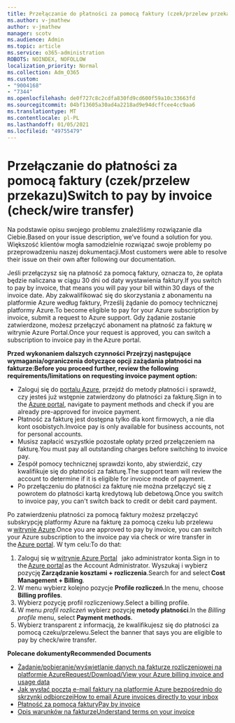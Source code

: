 ```yaml
---
title: Przełączanie do płatności za pomocą faktury (czek/przelew przekazu)
ms.author: v-jmathew
author: v-jmathew
manager: scotv
ms.audience: Admin
ms.topic: article
ms.service: o365-administration
ROBOTS: NOINDEX, NOFOLLOW
localization_priority: Normal
ms.collection: Adm_O365
ms.custom:
- "9004168"
- "7344"
ms.openlocfilehash: de0f727c8c2cdfa830fd9cd600f59a10c33663fd
ms.sourcegitcommit: 04bf13605a30ad4a2218ad9e94dcffcee4cc9aa6
ms.translationtype: MT
ms.contentlocale: pl-PL
ms.lasthandoff: 01/05/2021
ms.locfileid: "49755479"
---
```

# <a name="switch-to-pay-by-invoice-checkwire-transfer"></a><span data-ttu-id="f7e4e-102">Przełączanie do płatności za pomocą faktury (czek/przelew przekazu)</span><span class="sxs-lookup"><span data-stu-id="f7e4e-102">Switch to pay by invoice (check/wire transfer)</span></span>

<span data-ttu-id="f7e4e-103">Na podstawie opisu swojego problemu znaleźliśmy rozwiązanie dla Ciebie.</span><span class="sxs-lookup"><span data-stu-id="f7e4e-103">Based on your issue description, we’ve found a solution for you.</span></span> <span data-ttu-id="f7e4e-104">Większość klientów mogła samodzielnie rozwiązać swoje problemy po przeprowadzeniu naszej dokumentacji.</span><span class="sxs-lookup"><span data-stu-id="f7e4e-104">Most customers were able to resolve their issue on their own after following our documentation.</span></span>

<span data-ttu-id="f7e4e-105">Jeśli przełączysz się na płatność za pomocą faktury, oznacza to, że opłata będzie naliczana w ciągu 30 dni od daty wystawienia faktury.</span><span class="sxs-lookup"><span data-stu-id="f7e4e-105">If you switch to pay by invoice, that means you will pay your bill within 30 days of the invoice date.</span></span> <span data-ttu-id="f7e4e-106">Aby zakwalifikować się do skorzystania z abonamentu na platformie Azure według faktury, Prześlij żądanie do pomocy technicznej platformy Azure.</span><span class="sxs-lookup"><span data-stu-id="f7e4e-106">To become eligible to pay for your Azure subscription by invoice, submit a request to Azure support.</span></span> <span data-ttu-id="f7e4e-107">Gdy żądanie zostanie zatwierdzone, możesz przełączyć abonament na płatność za fakturę w witrynie Azure Portal.</span><span class="sxs-lookup"><span data-stu-id="f7e4e-107">Once your request is approved, you can switch a subscription to invoice pay in the Azure portal.</span></span>

<span data-ttu-id="f7e4e-108">**Przed wykonaniem dalszych czynności Przejrzyj następujące wymagania/ograniczenia dotyczące opcji zażądania płatności na fakturze:**</span><span class="sxs-lookup"><span data-stu-id="f7e4e-108">**Before you proceed further, review the following requirements/limitations on requesting invoice payment option:**</span></span>

- <span data-ttu-id="f7e4e-109">Zaloguj się do [portalu Azure](https://portal.azure.com/), przejdź do metody płatności i sprawdź, czy jesteś już wstępnie zatwierdzony do płatności za fakturę.</span><span class="sxs-lookup"><span data-stu-id="f7e4e-109">Sign in to the [Azure portal](https://portal.azure.com/), navigate to payment methods and check if you are already pre-approved for invoice payment.</span></span>
- <span data-ttu-id="f7e4e-110">Płatność za fakturę jest dostępna tylko dla kont firmowych, a nie dla kont osobistych.</span><span class="sxs-lookup"><span data-stu-id="f7e4e-110">Invoice pay is only available for business accounts, not for personal accounts.</span></span>
- <span data-ttu-id="f7e4e-111">Musisz zapłacić wszystkie pozostałe opłaty przed przełączeniem na fakturę.</span><span class="sxs-lookup"><span data-stu-id="f7e4e-111">You must pay all outstanding charges before switching to invoice pay.</span></span>
- <span data-ttu-id="f7e4e-112">Zespół pomocy technicznej sprawdzi konto, aby stwierdzić, czy kwalifikuje się do płatności za fakturę.</span><span class="sxs-lookup"><span data-stu-id="f7e4e-112">The support team will review the account to determine if it is eligible for invoice mode of payment.</span></span>
- <span data-ttu-id="f7e4e-113">Po przełączeniu do płatności za fakturę nie można przełączyć się z powrotem do płatności kartą kredytową lub debetową.</span><span class="sxs-lookup"><span data-stu-id="f7e4e-113">Once you switch to invoice pay, you can't switch back to credit or debit card payment.</span></span>

<span data-ttu-id="f7e4e-114">Po zatwierdzeniu płatności za pomocą faktury możesz przełączyć subskrypcję platformy Azure na fakturę za pomocą czeku lub przelewu w [witrynie Azure](https://portal.azure.com/).</span><span class="sxs-lookup"><span data-stu-id="f7e4e-114">Once you are approved to pay by invoice, you can switch your Azure subscription to the invoice pay via check or wire transfer in the [Azure portal](https://portal.azure.com/).</span></span>
<span data-ttu-id="f7e4e-115">W tym celu:</span><span class="sxs-lookup"><span data-stu-id="f7e4e-115">To do that:</span></span>

1. <span data-ttu-id="f7e4e-116">Zaloguj się w [witrynie Azure Portal](https://portal.azure.com/)   jako administrator konta.</span><span class="sxs-lookup"><span data-stu-id="f7e4e-116">Sign in to the [Azure portal](https://portal.azure.com/) as the Account Administrator.</span></span> <span data-ttu-id="f7e4e-117">Wyszukaj i wybierz pozycję **Zarządzanie kosztami + rozliczenia**.</span><span class="sxs-lookup"><span data-stu-id="f7e4e-117">Search for and select **Cost Management + Billing**.</span></span>
2. <span data-ttu-id="f7e4e-118">W menu wybierz kolejno pozycje **Profile rozliczeń**.</span><span class="sxs-lookup"><span data-stu-id="f7e4e-118">In the menu, choose **Billing profiles**.</span></span>
3. <span data-ttu-id="f7e4e-119">Wybierz pozycję profil rozliczeniowy.</span><span class="sxs-lookup"><span data-stu-id="f7e4e-119">Select a billing profile.</span></span>
4. <span data-ttu-id="f7e4e-120">W menu *profil rozliczeń* wybierz pozycję **metody płatności**.</span><span class="sxs-lookup"><span data-stu-id="f7e4e-120">In the *Billing profile* menu, select **Payment methods**.</span></span>
5. <span data-ttu-id="f7e4e-121">Wybierz transparent z informacją, że kwalifikujesz się do płatności za pomocą czeku/przelewu.</span><span class="sxs-lookup"><span data-stu-id="f7e4e-121">Select the banner that says you are eligible to pay by check/wire transfer.</span></span>

<span data-ttu-id="f7e4e-122">**Polecane dokumenty**</span><span class="sxs-lookup"><span data-stu-id="f7e4e-122">**Recommended Documents**</span></span>

- [<span data-ttu-id="f7e4e-123">Żądanie/pobieranie/wyświetlanie danych na fakturze rozliczeniowej na platformie Azure</span><span class="sxs-lookup"><span data-stu-id="f7e4e-123">Request/Download/View your Azure billing invoice and usage data</span></span>](https://docs.microsoft.com/azure/billing/billing-download-azure-invoice-daily-usage-date)
- [<span data-ttu-id="f7e4e-124">Jak wysłać pocztą e-mail faktury na platformie Azure bezpośrednio do skrzynki odbiorczej</span><span class="sxs-lookup"><span data-stu-id="f7e4e-124">How to email Azure invoices directly to your inbox</span></span>](https://docs.microsoft.com/azure/billing/billing-download-azure-invoice-daily-usage-date)
- [<span data-ttu-id="f7e4e-125">Płatność za pomocą faktury</span><span class="sxs-lookup"><span data-stu-id="f7e4e-125">Pay by invoice</span></span>](https://docs.microsoft.com/azure/billing/billing-how-to-pay-by-invoice)
- [<span data-ttu-id="f7e4e-126">Opis warunków na fakturze</span><span class="sxs-lookup"><span data-stu-id="f7e4e-126">Understand terms on your invoice</span></span>](https://docs.microsoft.com/azure/billing/billing-understand-your-invoice)
